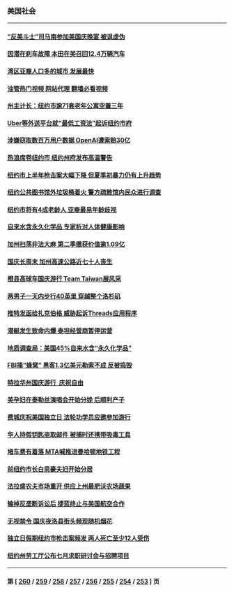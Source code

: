### 美国社会
---
#### [“反美斗士”司马南参加美国庆晚宴 被讽虚伪](../../pages/ncid1078160/n14030256.md?07072045) 
#### [因潜在刹车故障 本田在美召回12.4万辆汽车](../../pages/ncid1078160/n14030255.md?07072045) 
#### [湾区亚裔人口多的城市 发展最快](../../pages/ncid1078160/n14030115.md?07072045) 
#### [油管热门视频 网站代理 翻墙必看视频](http://138.2.39.72:81/youtube.html?epic-marker?07072045)
#### [州主计长：纽约市逾71套老年公寓空置三年](../../pages/ncid1078160/n14030023.md?07072045) 
#### [Uber等外送平台就“最低工资法”起诉纽约市府](../../pages/ncid1078160/n14030009.md?07072045) 
#### [涉嫌窃取数百万用户数据 OpenAI遭索赔30亿](../../pages/ncid1078160/n14030066.md?07072045) 
#### [热浪席卷纽约市 纽约州府发布高温警告](../../pages/ncid1078160/n14030050.md?07072045) 
#### [纽约市上半年枪击案大幅下降 但夏季初暴力仍有上升趋势](../../pages/ncid1078160/n14030000.md?07072045) 
#### [纽约公共图书馆外垃圾桶着火 警方疏散馆内民众进行调查](../../pages/ncid1078160/n14030039.md?07072045) 
#### [纽约市将有4成老龄人 亚裔最易年龄歧视](../../pages/ncid1078160/n14030026.md?07072045) 
#### [自来水含永久化学品 专家析对人体健康影响](../../pages/ncid1078160/n14029963.md?07072045) 
#### [加州扫荡非法大麻 第二季缴获价值逾1.09亿](../../pages/ncid1078160/n14029938.md?07072045) 
#### [国庆长周末 加州高速公路近七十人丧生](../../pages/ncid1078160/n14029900.md?07072045) 
#### [橙县高球车国庆游行 Team Taiwan展风采](../../pages/ncid1078160/n14029896.md?07072045) 
#### [两男子一天内步行40英里 穿越整个洛杉矶](../../pages/ncid1078160/n14029889.md?07072045) 
#### [推特发函给扎克伯格 威胁起诉Threads应用程序](../../pages/ncid1078160/n14029828.md?07072045) 
#### [潜艇发生致命内爆 泰坦经营商暂停运营](../../pages/ncid1078160/n14029815.md?07072045) 
#### [地质调查局：美国45%自来水含“永久化学品”](../../pages/ncid1078160/n14029693.md?07072045) 
#### [FBI捅“蜂窝” 黑客1.3亿美元勒索不成 反被捣毁](../../pages/ncid1078160/n14029762.md?07072045) 
#### [特拉华州国庆游行  庆祝自由](../../pages/ncid1078160/n14029677.md?07072045) 
#### [美孕妇在泰勒丝演唱会开始分娩 后顺利产子](../../pages/ncid1078160/n14029252.md?07072045) 
#### [费城庆祝美国独立日 法轮功学员应邀参加游行](../../pages/ncid1078160/n14029329.md?07072045) 
#### [华人持假钥匙盗取邮件 被捕时还携带吸毒工具](../../pages/ncid1078160/n14029294.md?07072045) 
#### [堵车费有着落 MTA喊推进曼哈顿地铁工程](../../pages/ncid1078160/n14029273.md?07072045) 
#### [前纽约市长白思豪夫妇开始分居](../../pages/ncid1078160/n14029279.md?07072045) 
#### [法拉盛农夫市场重开 供应上州最肥沃农场蔬果](../../pages/ncid1078160/n14029281.md?07072045) 
#### [输掉反垄断诉讼后 捷蓝终止与美国航空合作](../../pages/ncid1078160/n14029232.md?07072045) 
#### [无视禁令 国庆夜洛县街头频现随机烟花](../../pages/ncid1078160/n14029308.md?07072045) 
#### [独立日假期纽约市枪击案频发 两人死亡至少12人受伤](../../pages/ncid1078160/n14029271.md?07072045) 
#### [纽约州劳工厅公布七月求职研讨会与招聘项目](../../pages/ncid1078160/n14029292.md?07072045) 

---
#### 第 [ [260](./260.md?07072045) / [259](./259.md?07072045) / [258](./258.md?07072045) / [257](./257.md?07072045) / [256](./256.md?07072045) / [255](./255.md?07072045) / [254](./254.md?07072045) / [253](./253.md?07072045) ] 页
